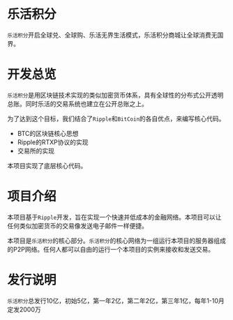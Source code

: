 # 乐活积分

``乐活积分``开启全球兑、全球购、乐活无界生活模式，乐活积分商城让全球消费无国界。

# 开发总览

``乐活积分``是用区块链技术实现的类似加密货币体系，具有全球性的分布式公开透明总账。同时乐活的交易系统也建立在公开总账之上。

为了达到这个目标，我们结合了``Ripple``和``BitCoin``的各自优点，来编写核心代码。

* BTC的区块链核心思想
* Ripple的RTXP协议的实现
* 交易所的实现

本项目实现了底层核心代码。

# 项目介绍

本项目基于``Ripple``开发，旨在实现一个快速并低成本的金融网络。本项目可以让任何类似加密货币的交易像发送电子邮件一样便捷。

本项目是``乐活积分``的核心部分。``乐活积分``的核心网络为一组运行本项目的服务器组成的P2P网络。任何人都可以自由的运行一个本项目的实例来接收和发送交易。

# 发行说明

``乐活积分``总发行10亿，初始5亿，第一年2亿，第二年2亿，第三年1亿，每年1-10月定发2000万
